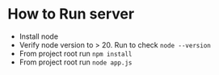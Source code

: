 # How to Run server
* Install node
* Verify node version to > 20. Run to check  `node --version`
* From project root run `npm install`
* From project root run `node app.js`

